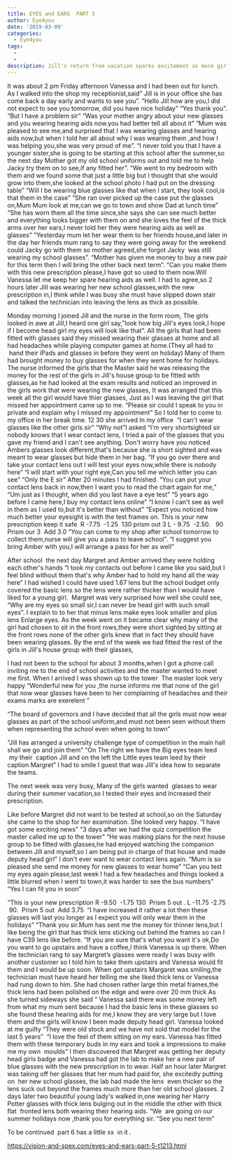 ```yaml
---
title: EYES and EARS  PART 5
author: Eye4you
date: '2019-03-09'
categories:
  - Eye4you
tags:
  - 
  - 
description: Jill's return from vacation sparks excitement as more girls join her in wearing glasses and hearing aids.
---
```

It was about 2 pm Friday afternoon Vanessa and I had been out for lunch.
As I walked into the shop my receptionist,said” Jill is in your office she has come back a day early and wants to see you”.
“Hello Jill how are you,l did not expect to see you tomorrow, did you have nice holiday”
“Yes thank you”.
“But I have a problem sir”
“Was your mother angry about your new glasses and you wearing hearing aids now.you had better tell all about it”
“Mum was pleased to see me,and surprised that I was wearing glasses and hearing aids now,but when I told her all about why I was wearing them ,and how I was helping you,she was very proud of me”.
“I never told you that I have a younger sister,she is going to be starting at this school after the summer,so the next day Mother got my old school uniforms out and told me to help Jacky try them on to see,if any fitted her”.
“We went to my bedroom with them and we found some that just a little big but I thought that she would grow into them,she looked at the school photo I had put on the dressing table”
“Will I be wearing blue glasses like that when I start, they look cool,is that them in the case”
“She ran over picked up the case put the glasses on,Mum Mum look at me,can we go to town and show Dad at lunch time”
“She has worn them all the time since,she says she can see much better and everything looks bigger with them on and she loves the feel of the thick arms over her ears,I never told her they were hearing aids as well as glasses”
“Yesterday mum let her wear them to her friends house,and later in the day her friends mum rang to say they were going away for the weekend could Jacky go with them so mother agreed,she forgot Jacky  was still wearing my school glasses”.
“Mother has given me money to buy a new pair for this term then I will bring the other back next term”.
“Can you make them with this new prescription please,I have got so used to them now.Will Vanessa let me keep her spare hearing aids as well.
I had to agree,so 2 hours later Jill was wearing her new school glasses,with the new prescription in,I think while I was busy she must have slipped down stair and talked the technician into leaving the lens as thick as possible. 

Monday morning I joined Jill and the nurse in the form room,
The girls looked in awe at Jill,I heard one girl say,”look how big Jill's eyes look,I hope if I become head girl my eyes will look like that”.
All the girls that had been fitted with glasses said they missed wearing their glasses at home and all had headaches while playing computer games at home.(They all had to  hand their iPads and glasses in before they went on holiday)
Many of them had brought money to buy glasses for when they went home for holidays.
The nurse informed the girls that the Master said he was releasing the money for the rest of the girls in Jill's house group to be fitted with glasses,as he had looked at the exam results and noticed an improved in the girls work that were wearing the new glasses,
It was arranged that this week all the girl would have thier glasses,
Just as I was leaving the girl that missed her appointment came up to me.
“Please sir could I speak to you in private and explain why I missed my appointment”
So I told her to come to my office in her break time.
12 30 she arrived In my office 
“I can't wear glasses like the other girls sir”
“Why not”I asked
“I'm very shortsighted sir nobody knows that I wear contact lens, I tried a pair of the glasses that you gave my friend and I can't see anything.
Don't worry have you noticed Ambers glasses look different,that's because she is short sighted and was meant to wear glasses but hide them in her bag.
“If you go over there and take your contact lens out I will test your eyes now,while there is nobody here”
“I will start with your right eye,Can you tell me which letter you can see”
“Only the E sir”
After 20 minutes I had finished.
“You can put your contact lens back in now,then I want you to read the chart again for me,”
“Um just as I thought, when did you last have a eye test”
“5 years ago before I came here,I buy my contact lens online”
“I know I can't see as well in them as I used to,but it's better than without”
“Expect you noticed how much better your eyesight is with the test frames on.
This is your new prescription keep it safe 
R -7.75  -1.25  130 prism out 3
L - 9.75  -2.50.   90 Prism our 3 
Add 3.0
“You can come to my shop after school tomorrow to collect them,nurse will give you a pass to leave school”.
“I suggest you bring Amber with you,I will arrange a pass for her as well”

After school  the next day Margret and Amber arrived they were holding each other's hands “I took my contacts out before I came like you said,but I feel blind without them that's why Amber had to hold my hand all the way here”
I had wished I could have used 1.67 lens but the school budget only covered the basic lens so the lens were rather thicker than I would have liked for a young girl. 
Margret was very surprised how well she could see,
“Why are my eyes so small sir,I can never be head girl with such small eyes”.
I explain to to her that minus lens make eyes look smaller and plus lens Enlarge eyes.
As the week went on it became clear why many of the girl had chosen to sit in the front rows,they were short sighted,by sitting at the front rows none of the other girls knew that in fact they should have been wearing glasses.
By the end of the week we had fitted the rest of the girls in Jill's house group with their glasses,

I had not been to the school for about 3 months,when I got a phone call inviting me to the end of school activities and the master wanted to meet me first.
When I arrived I was shown up to the tower 
The master look very happy “Wonderful new for you ,the nurse informs me that none of the girl that now wear glasses have been to her complaining of headaches and their exams marks are exerelent ”

“The board of governors and I have decided that all the girls must now wear glasses as part of the school uniform,and must not been seen without them when representing the school even when going to town”

“Jill has arranged a university challenge type of competition in the main hall shall we go and join them”
“On The right we have the Big eyes team leed  my their  caption Jill and on the left the Little eyes team leed by their caption Margret”
I had to smile I guest that was Jill's idea how to separate the teams.


The next week was very busy, Many of the girls wanted  glasses to wear during their summer vacation,so I tested their eyes and increased their prescription.

Like before Margret did not want to be tested at school,so on the Saturday she came to the shop for her examination.
She looked very happy.
“I have got some exciting news”
“3 days after we had the quiz competition the master called me up to the tower”
“He was making plans for the next house group to be fitted with glasses,he had enjoyed watching the companion between Jill and myself,so I am being put in charge of that house and made deputy head girl”
I don't ever want to wear contact lens again.
“Mum is so pleased she send me money for new glasses to wear home”
“Can you test my eyes again please,last week I had a few headaches and things looked a little blurred when I went to town,it was harder to see the bus numbers” 
“Yes I can fit you in soon”

“This is your new prescription
R -9.50  -1.75 130  Prism 5 out .
L -11.75 -2.75  90.  Prism 5 out 
Add 3.75 
“I have increased it rather a lot then these glasses will last you longer as I expect you will only wear them in the holidays”
“Thank you sir.Mum has sent me the money for thinner lens,but I like being the girl that has thick lens sticking out behind the frames so can I have C39 lens like before.
“If you are sure that's what you want it's ok,Do you want to go upstairs and have a coffee,I think Vanessa is up there.
When the technician rang to say Margret’s glasses were ready I was busy with another customer so I told him to take them upstairs and Vanessa would fit them and I would be up soon.
When got upstairs Margaret was smiling,the technician must have heard her telling me she liked thick lens or Vanessa had rung down to him.
She had chosen rather large thin metal frames,the thick lens had been polished on the edge and were over 20 mm thick
As she turned sideways she said “ Vanessa said there was some money left from what my mum sent because I had the basic lens in these glasses so she found these hearing aids for me,I know they are very large but I love them and the girls will know I been made deputy head girl.
Vanessa looked at me guilty “They were old stock and we have not sold that model for the last 5 years” 
“I love the feel of them sitting on my ears. Vanessa has fitted them with these temporary buds in my ears and took a impressions to make me my own  moulds”
I then discovered that Margret was getting her deputy head girls badge and Vanessa had got the lab to make her a new pair of blue glasses with the new prescription in to wear.
Half an hour later Margret was taking off her glasses that her mum had paid for, she excitedly putting on  her new school glasses, the lab had made the lens  even thicker so the lens suck out beyond the frames much more than her old school glasses.
2 days later two beautiful young lady's walked in,one wearing her Harry Potter glasses with thick lens bulging out in the middle the other with thick flat  fronted lens both wearing their hearing aids.
“We  are going on our summer holidays now ,thank you for everything sir.
“See you next term”

To be continued 
part 6 has a little xx  in it .

https://vision-and-spex.com/eyes-and-ears-part-5-t1213.html